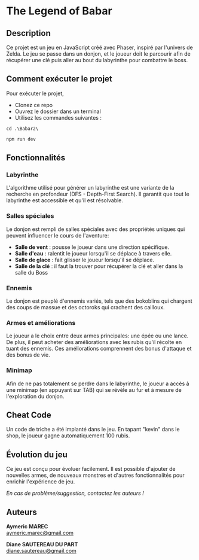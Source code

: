 # The Legend of Babar

## Description

Ce projet est un jeu en JavaScript créé avec Phaser, inspiré par l'univers de Zelda. Le jeu se passe dans un donjon, et le joueur doit le parcourir afin de récupérer une clé puis aller au bout du labyrinthe pour combattre le boss.

## Comment exécuter le projet

Pour exécuter le projet, 

- Clonez ce repo
- Ouvrez le dossier dans un terminal
- Utilisez les commandes suivantes :

```powershelle
cd .\Babar2\
```

```powershell
npm run dev
```

## Fonctionnalités

### Labyrinthe

L'algorithme utilisé pour générer un labyrinthe est une variante de la recherche en profondeur (DFS - Depth-First Search). Il garantit que tout le labyrinthe est accessible et qu'il est résolvable.

### Salles spéciales

Le donjon est rempli de salles spéciales avec des propriétés uniques qui peuvent influencer le cours de l'aventure:

- **Salle de vent** : pousse le joueur dans une direction spécifique.
- **Salle d'eau** : ralentit le joueur lorsqu'il se déplace à travers elle.
- **Salle de glace** : fait glisser le joueur lorsqu'il se déplace.
- **Salle de la clé** : il faut la trouver pour récupérer la clé et aller dans la salle du Boss

### Ennemis

Le donjon est peuplé d'ennemis variés, tels que des bokoblins qui chargent des coups de massue et des octoroks qui crachent des cailloux.

### Armes et améliorations

Le joueur a le choix entre deux armes principales: une épée ou une lance. De plus, il peut acheter des améliorations avec les rubis qu'il récolte en tuant des ennemis. Ces améliorations comprennent des bonus d'attaque et des bonus de vie.

### Minimap

Afin de ne pas totalement se perdre dans le labyrinthe, le joueur a accès à une minimap (en appuyant sur TAB) qui se révèle au fur et à mesure de l'exploration du donjon.

## Cheat Code

Un code de triche a été implanté dans le jeu. En tapant "kevin" dans le shop, le joueur gagne automatiquement 100 rubis.

## Évolution du jeu

Ce jeu est conçu pour évoluer facilement. Il est possible d'ajouter de nouvelles armes, de nouveaux monstres et d'autres fonctionnalités pour enrichir l'expérience de jeu.

*En cas de problème/suggestion, contactez les auteurs !*

## Auteurs

**Aymeric MAREC**  
<aymeric.marec@gmail.com>  

**Diane SAUTEREAU DU PART**  
<diane.sautereau@gmail.com>
